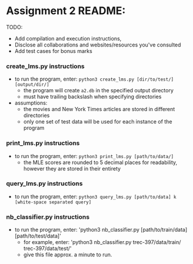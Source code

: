 # Assignment 2 README:

TODO:
 * Add compilation and execution instructions,
 * Disclose all collaborations and websites/resources you've consulted
 * Add test cases for bonus marks

### create_lms.py instructions
- to run the program, enter: `python3 create_lms.py [dir/to/test/] [output/dir/]`
    - the program will create `a2.db` in the specified output directory
    - must have trailing backslash when specifying directories
- assumptions:
    - the movies and New York Times articles are stored in different directories
    - only one set of test data will be used for each instance of the program

### print_lms.py instructions
- to run the program, enter: `python3 print_lms.py [path/to/data/]`
    - the MLE scores are rounded to 5 decimal places for readability, however they are stored in their entirety

### query_lms.py instructions
- to run the program, enter: `python3 query_lms.py [path/to/data] k [white-space separated query]`

### nb_classifier.py instructions
- to run the program, enter: 'python3 nb_classifier.py [path/to/train/data] [path/to/test/data]'
	- for example, enter: 'python3 nb_classifier.py trec-397/data/train/ trec-397/data/test/'
	- give this file approx. a minute to run.
